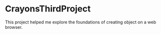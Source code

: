 # CrayonsThirdProject
This project helped me explore the foundations of creating object on a web browser.
